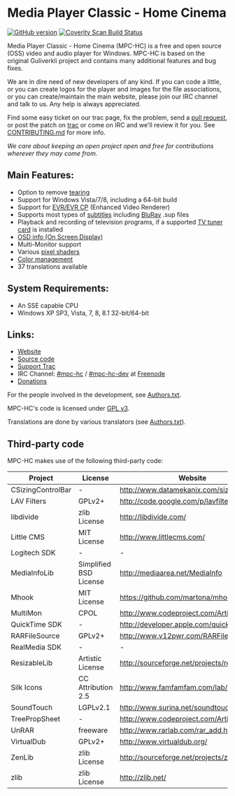 # Media Player Classic - Home Cinema

[![GitHub version](https://badge.fury.io/gh/mpc-hc%2Fmpc-hc.svg)](http://badge.fury.io/gh/mpc-hc%2Fmpc-hc)
[![Coverity Scan Build Status](https://scan.coverity.com/projects/259/badge.svg)](https://scan.coverity.com/projects/259)


Media Player Classic - Home Cinema (MPC-HC) is a free and open source (OSS) video
and audio player for Windows. MPC-HC is based on the original Guliverkli project
and contains many additional features and bug fixes.

We are in dire need of new developers of any kind. If you can code a little, or you can create
logos for the player and images for the file associations, or you can create/maintain the main
website, please join our IRC channel and talk to us. Any help is always appreciated.

Find some easy ticket on our trac page, fix the problem, send a [pull request](https://github.com/mpc-hc/mpc-hc/pulls),
or post the patch on [trac](https://trac.mpc-hc.org) or come on IRC and we'll review it for you.
See [CONTRIBUTING.md](/CONTRIBUTING.md) for more info.

*We care about keeping an open project open and free for contributions wherever they may come from.*


## Main Features:
* Option to remove [tearing](http://en.wikipedia.org/wiki/Screen_tearing)
* Support for Windows Vista/7/8, including a 64-bit build
* Support for [EVR/EVR CP](http://en.wikipedia.org/wiki/Media_Foundation#Enhanced_Video_Renderer) (Enhanced Video Renderer)
* Supports most types of [subtitles](http://en.wikipedia.org/wiki/Subtitle_%28captioning%29#Subtitle_formats)
  including [BluRay](http://en.wikipedia.org/wiki/Blu-ray_Disc) .sup files
* Playback and recording of television programs, if a supported
  [TV tuner card](http://en.wikipedia.org/wiki/TV_tuner_card) is installed
* [OSD info (On Screen Display)](http://en.wikipedia.org/wiki/On-screen_display)
* Multi-Monitor support
* Various [pixel shaders](http://en.wikipedia.org/wiki/Shader#Pixel_shaders)
* [Color management](http://en.wikipedia.org/wiki/Color_management)
* 37 translations available


## System Requirements:
* An SSE capable CPU
* Windows XP SP3, Vista, 7, 8, 8.1 32-bit/64-bit


## Links:
* [Website](http://mpc-hc.org)
* [Source code](https://github.com/mpc-hc)
* [Support Trac](https://trac.mpc-hc.org)
* IRC Channel: [#mpc-hc](http://webchat.freenode.net/?randomnick=1&channels=mpc-hc&prompt=1&uio=d4)
  / [#mpc-hc-dev](http://webchat.freenode.net/?randomnick=1&channels=mpc-hc-dev&prompt=1&uio=d4) at [Freenode](http://freenode.net/)
* [Donations](http://mpc-hc.org/donate/)


For the people involved in the development, see
[Authors.txt](/docs/Authors.txt).

MPC-HC's code is licensed under [GPL v3](/COPYING.txt).

Translations are done by various translators (see
[Authors.txt](/docs/Authors.txt)).


## Third-party code

MPC-HC makes use of the following third-party code:

| Project           | License                   | Website           |
| ----------------- | ------------------------- | ----------------- |
| CSizingControlBar | -                         | http://www.datamekanix.com/sizecbar/ |
| LAV Filters       | GPLv2+                    | http://code.google.com/p/lavfilters/ |
| libdivide         | zlib License              | http://libdivide.com/ |
| Little CMS        | MIT License               | http://www.littlecms.com/ |
| Logitech SDK      | -                         | - |
| MediaInfoLib      | Simplified BSD License    | http://mediaarea.net/MediaInfo |
| Mhook             | MIT License               | https://github.com/martona/mhook |
| MultiMon          | CPOL                      | http://www.codeproject.com/Articles/3690/ |
| QuickTime SDK     | -                         | http://developer.apple.com/quicktime/ |
| RARFileSource     | GPLv2+                    | http://www.v12pwr.com/RARFileSource/ |
| RealMedia SDK     | -                         | - |
| ResizableLib      | Artistic License          | http://sourceforge.net/projects/resizablelib/ |
| Silk Icons        | CC Attribution 2.5        | http://www.famfamfam.com/lab/icons/silk/ |
| SoundTouch        | LGPLv2.1                  | http://www.surina.net/soundtouch/ |
| TreePropSheet     | -                         | http://www.codeproject.com/Articles/3709/ |
| UnRAR             | freeware                  | http://www.rarlab.com/rar_add.htm |
| VirtualDub        | GPLv2+                    | http://www.virtualdub.org/ |
| ZenLib            | zlib License              | http://sourceforge.net/projects/zenlib/ |
| zlib              | zlib License              | http://zlib.net/ |

